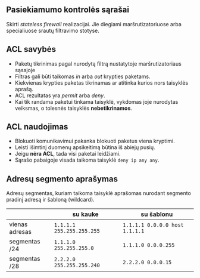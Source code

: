 ## Pasiekiamumo kontrolės sąrašai
Skirti *stateless firewall* realizacijai. Jie diegiami maršrutizatoriuose arba specialiuose srautų filtravimo stotyse.

## ACL savybės
- Paketų tikrinimas pagal nurodytą filtrą nustatytoje maršrutizatoriaus sąsajoje
- Filtras gali būti taikomas *in* arba *out* krypties paketams.
- Kiekvienas krypties paketas tikrinamas ar atitinka kurios nors taisyklės aprašą.
- ACL rezultatas yra *permit* arba *deny*.
- Kai tik randama paketui tinkama taisyklė, vykdomas joje nurodytas veiksmas, o tolesnės taisyklės **nebetikrinamos**.

## ACL naudojimas
- Blokuoti komunikavimui pakanka blokuoti paketus viena kryptimi.
- Leisti išimtinį duomenų apsikeitimą būtina iš abiejų pusių.
- Jeigu **nėra ACL**, tada visi paketai leidžiami.
- Sąrašo pabaigoje visada taikoma taisyklė `deny ip any any`.

## Adresų segmento aprašymas
Adresų segmentas, kuriam taikoma taisyklė aprašomas nurodant segmento pradinį adresą ir šabloną (wildcard).

|                | su kauke                  | su šablonu                     |
| -------------- | ------------------------- | ------------------------------ |
| vienas adresas | `1.1.1.1 255.255.255.255` | `1.1.1.1 0.0.0.0 host 1.1.1.1` |
| segmentas /24  | `1.1.1.0 255.255.255.0`   | `1.1.1.0 0.0.0.255`            |
| segmentas /28  | `2.2.2.0 255.255.255.240` | `2.2.2.0 0.0.0.15`             | 


